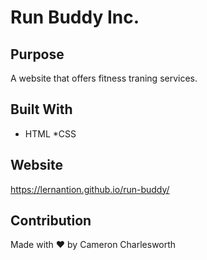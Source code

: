 # Run Buddy Inc.

## Purpose 
A website that offers fitness traning services.

## Built With
* HTML
*CSS

## Website
https://lernantion.github.io/run-buddy/

## Contribution
Made with ❤️ by Cameron Charlesworth

